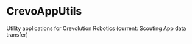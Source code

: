 # CrevoAppUtils
 Utility applications for Crevolution Robotics (current: Scouting App data transfer)
